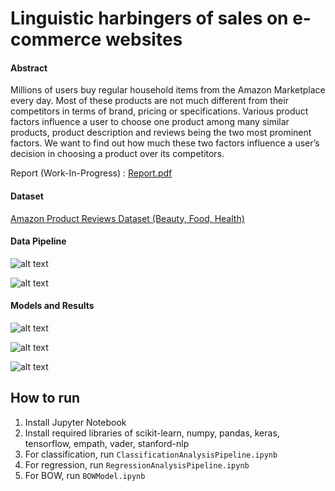 # Linguistic harbingers of sales on e-commerce websites

#### Abstract
Millions of users buy regular household items from the Amazon Marketplace every day. Most of these products are not much different from their competitors in terms of brand, pricing or specifications. Various product factors influence a user to choose one product among many similar products, product description and reviews being the two most prominent factors. We want to find out how much these two factors influence a user’s decision in choosing a product over its competitors.

Report (Work-In-Progress) : [Report.pdf](https://github.com/pratikone/amazon_yolo/blob/master/Report.pdf)

#### Dataset 

[ Amazon Product Reviews Dataset (Beauty, Food, Health) ](http://jmcauley.ucsd.edu/data/amazon/) 


#### Data Pipeline
![alt text](https://github.com/pratikone/amazon_yolo/blob/master/images/data_regression.jpg "Data pipeline  Regression")

![alt text](https://github.com/pratikone/amazon_yolo/blob/master/images/data_classification.jpg "Data pipeline  Classification")

#### Models and Results   

![alt text](https://github.com/pratikone/amazon_yolo/blob/master/images/model_classification.jpg "Data pipeline  Regression")

![alt text](https://github.com/pratikone/amazon_yolo/blob/master/images/ROC.jpg "ROC")

![alt text](https://github.com/pratikone/amazon_yolo/blob/master/images/words.jpg "ROC")


## How to run

1. Install Jupyter Notebook
2. Install required libraries of scikit-learn, numpy, pandas, keras, tensorflow, empath, vader, stanford-nlp
3. For classification, run `ClassificationAnalysisPipeline.ipynb`
4. For regression, run `RegressionAnalysisPipeline.ipynb`
5. For BOW, run `BOWModel.ipynb`